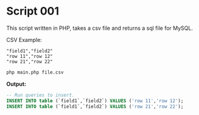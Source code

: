 Script 001
==========

This script written in PHP, takes a csv file and returns a sql file for MySQL.

CSV Example:

```csv
"field1","field2"
"row 11","row 12"
"row 21","row 22"
```

```sh
php main.php file.csv
```
**Output:**

```sql
-- Run queries to insert.
INSERT INTO table (`field1`,`field2`) VALUES ('row 11','row 12');
INSERT INTO table (`field1`,`field2`) VALUES ('row 21','row 22');
```
